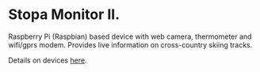 Stopa Monitor II.
=============

Raspberry Pi (Raspbian) based device with web camera, thermometer and wifi/gprs modem.
Provides live information on cross-country skiing tracks.

Details on devices [here](https://github.com/sk-vpohybe/stopa-monitor/wiki/Devices-tested-with-Raspbian).
